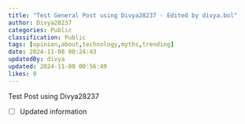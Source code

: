 ```yaml
---
title: "Test General Post using Divya28237 - Edited by divya.bol"
author: Divya28237
categories: Public
classification: Public
tags: [opinion,about,technology,myths,trending]
date: 2024-11-08 00:24:43 
updatedBy: divya
updated: 2024-11-08 00:56:49 
likes: 0
---
```


Test Post using Divya28237

* [ ] Updated information 